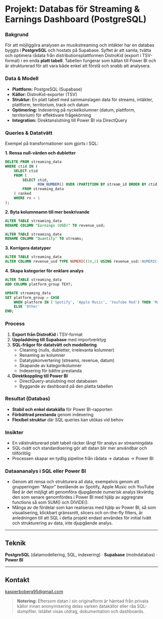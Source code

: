 # Projekt: Databas för Streaming & Earnings Dashboard (PostgreSQL)

### Bakgrund
För att möjliggöra analysen av musikstreaming och intäkter har en databas byggts i **PostgreSQL** och hostats på Supabase. Syftet är att samla, tvätta och optimera rådata från distributionsplattformen DistroKid (export i TSV-format) i en enda **platt tabell**. Tabellen fungerar som källan till Power BI och är strukturerad för att vara både enkel att förstå och snabb att analysera.  

### Data & Modell
- **Plattform:** PostgreSQL (Supabase)  
- **Källor:** DistroKid-exporter (TSV)  
- **Struktur:** En platt tabell med sammanslagen data för streams, intäkter, plattform, territorium, track och datum  
- **Optimering:** Indexering på nyckelkolumner (datum, plattform, territorium) för effektivare frågekörning  
- **Integration:** Direktanslutning till Power BI via DirectQuery  

### Queries & Datatvätt
Exempel på transformationer som gjorts i SQL:  

**1. Rensa null-värden och dubletter**  
```sql
DELETE FROM streaming_data
WHERE ctid IN (
    SELECT ctid
    FROM (
        SELECT ctid,
               ROW_NUMBER() OVER (PARTITION BY stream_id ORDER BY ctid) as rn
        FROM streaming_data
    ) ranked
    WHERE rn > 1
);
```

**2. Byta kolumnnamn till mer beskrivande**
```sql
ALTER TABLE streaming_data
RENAME COLUMN "Earnings (USD)" TO revenue_usd;

ALTER TABLE streaming_data
RENAME COLUMN "Quantity" TO streams;
```

**3. Korrigera datatyper**
```sql
ALTER TABLE streaming_data
ALTER COLUMN revenue_usd TYPE NUMERIC(10,2) USING revenue_usd::NUMERIC(10,2);
```

**4. Skapa kategorier för enklare analys**
```sql
ALTER TABLE streaming_data
ADD COLUMN platform_group TEXT;

UPDATE streaming_data
SET platform_group = CASE
    WHEN platform IN ('Spotify', 'Apple Music', 'YouTube Red') THEN 'Major'
    ELSE 'Other'
END;
```

### Process
1. **Export från DistroKid** i TSV-format  
2. **Uppladdning till Supabase** med importverktyg  
3. **SQL-frågor för datatvätt och modellering**  
   - Cleaning (nulls, dubletter, irrelevanta kolumner)  
   - Renaming av kolumner  
   - Datatypkonvertering (streams, revenue, datum)  
   - Skapande av kategorikolumner  
   - Indexering för bättre prestanda  
4. **Direktkoppling till Power BI**  
   - DirectQuery-anslutning mot databasen  
   - Byggande av dashboard på den platta tabellen  

### Resultat (Databas)
- **Stabil och enkel datakälla** för Power BI-rapporten  
- **Förbättrad prestanda** genom indexering  
- **Flexibel struktur** där SQL queries kan utökas vid behov  

### Insikter
- En välstrukturerad platt tabell räcker långt för analys av streamingdata  
- SQL-tvätt och standardisering gör att datan blir mer användbar och tillförlitlig  
- Processen skapar en tydlig pipeline från rådata → databas → Power BI

### Dataananalys i SQL eller Power BI
- Genom att rensa och strukturera all data, exempelvis genom att grupperingen "Major" bestående av Spotify, Apple Music och YouTube Red är det möjligt att genomföra djupgående numerisk analys likvärdig den som senare genomfördes i Power BI med hjälp av aggregrate functions så som SUM() och DIVIDE().
- Många av de fördelar som kan realiseras med hjälp av Power BI, så som visualisering, klickbart gränssnitt, slicers och on-the-fly filters, är anledningen till att SQL i detta projekt endast användes för initial tvätt och strukturering av data, inte djupgående analys.

---

## Teknik
**PostgreSQL** (datamodellering, SQL, indexering) · **Supabase** (molndatabas) · **Power BI**  

---

## Kontakt
kasperboberg95@gmail.com  

> **Notering:** Eftersom datan i sin originalform är hämtad från privata källor innan anonymisering delas varken datakällor eller råa SQL-dumpfiler. Istället visas utdrag, dokumentation och dashboards.


